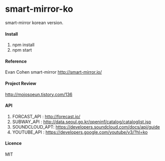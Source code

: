 smart-mirror-ko
=========================
smart-mirror korean version.

#### Install ####
1. npm install
2. npm start 

#### Reference ####
Evan Cohen smart-mirror http://smart-mirror.io/

#### Project Review ####
http://mojosoeun.tistory.com/136

#### API ####
1. FORCAST_API : http://forecast.io/
2. SUBWAY_API : http://data.seoul.go.kr/openinf/catalog/cataloglist.jsp
3. SOUNDCLOUD_APT: https://developers.soundcloud.com/docs/api/guide
4. YOUTUBE_API : https://developers.google.com/youtube/v3/?hl=ko

#### Licence ####
MIT 




